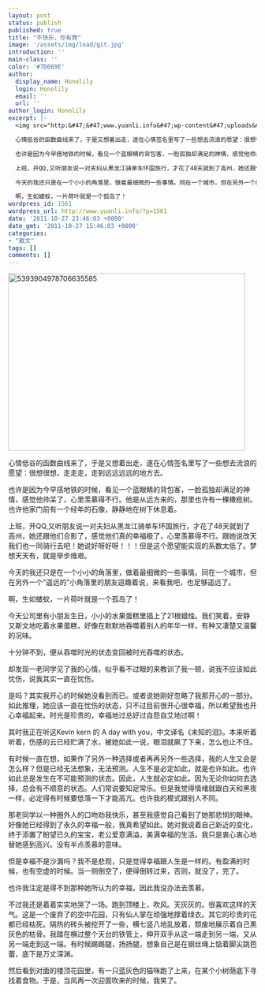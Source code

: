 ```yaml
---
layout: post
status: publish
published: true
title: "不快乐，你有罪"
image: '/assets/img/load/git.jpg'
introduction: ''
main-class: ''
color: '#7D669E'
author:
  display_name: Honolily
  login: Honolily
  email: ''
  url: ''
author_login: Honolily
excerpt: |-
  <img src="http:&#47;&#47;www.yuanli.info&#47;wp-content&#47;uploads&#47;2011&#47;10&#47;5393904978706635585.jpg" alt="5393904978706635585" title="5393904978706635585" width="480" height="360" class="aligncenter size-full wp-image-1563" &#47;>

  心情低谷的函数曲线来了，于是又想着出走，遂在心情签名里写了一些想去流浪的愿望：很想很想，走走走，走到远远远远的地方去。

  也许是因为今早搭地铁的时候，看见一个蓝眼睛的背包客，一脸孤独却满足的神情，感觉他帅呆了，心里羡慕得不行。他是从远方来的，那里也许有一棵橄榄树。也许他家门前有一个经年的石像，静静地在树下休息着。

  上班，开QQ,又听朋友说一对夫妇从黑龙江骑单车环国旅行，才花了48天就到了高州，她还跟他们合影了，感觉他们真的幸福极了，心里羡慕得不行。跟她说改天我们也一同骑行去吧！她说好呀好呀！！！但是这个愿望能实现的系数太低了。梦想天天有，就是举步维艰。

  今天的我还只是在一个小小的角落里，做着最细微的一些事情。同在一个城市，但在另外一个&ldquo;遥远的&rdquo;小角落里的朋友逗趣着说，来看我吧，也足够遥远了。

  啊，生如蝼蚁，一片荷叶就是一个孤岛了！
wordpress_id: 1561
wordpress_url: http://www.yuanli.info/?p=1561
date: '2011-10-27 23:46:03 +0800'
date_gmt: '2011-10-27 15:46:03 +0800'
categories:
- "散文"
tags: []
comments: []
---
```

<p><img src="http:&#47;&#47;www.yuanli.info&#47;wp-content&#47;uploads&#47;2011&#47;10&#47;5393904978706635585.jpg" alt="5393904978706635585" title="5393904978706635585" width="480" height="360" class="aligncenter size-full wp-image-1563" &#47;></p>
<p>心情低谷的函数曲线来了，于是又想着出走，遂在心情签名里写了一些想去流浪的愿望：很想很想，走走走，走到远远远远的地方去。</p>
<p>也许是因为今早搭地铁的时候，看见一个蓝眼睛的背包客，一脸孤独却满足的神情，感觉他帅呆了，心里羡慕得不行。他是从远方来的，那里也许有一棵橄榄树。也许他家门前有一个经年的石像，静静地在树下休息着。</p>
<p>上班，开QQ,又听朋友说一对夫妇从黑龙江骑单车环国旅行，才花了48天就到了高州，她还跟他们合影了，感觉他们真的幸福极了，心里羡慕得不行。跟她说改天我们也一同骑行去吧！她说好呀好呀！！！但是这个愿望能实现的系数太低了。梦想天天有，就是举步维艰。</p>
<p>今天的我还只是在一个小小的角落里，做着最细微的一些事情。同在一个城市，但在另外一个&ldquo;遥远的&rdquo;小角落里的朋友逗趣着说，来看我吧，也足够遥远了。</p>
<p>啊，生如蝼蚁，一片荷叶就是一个孤岛了！<a id="more"></a><a id="more-1561"></a></p>
<p>今天公司里有小朋友生日，小小的水果蛋糕里插上了21根蜡烛。我们笑着，安静又斯文地吃着水果蛋糕，好像在默默地吞噬着别人的年华一样，有种又凄楚又温馨的况味。</p>
<p>十分钟不到，便从吞噬时光的状态变回被时光吞噬的状态。</p>
<p>却发现一老同学见了我的心情，似乎看不过眼的来教训了我一顿，说我不应该如此忧伤，说我其实一直在忧伤。</p>
<p>是吗？其实我开心的时候她没看到而已。或者说她刚好忽略了我那开心的一部分。如此推理，她应该一直在忧伤的状态，只不过目前很开心很幸福，所以希望我也开心幸福起来。时光是珍贵的，幸福地过总好过自怨自艾地过啊！</p>
<p>其时我正在听这Kevin kern 的 A day with you，中文译名《未知的泪》。本来听着听着，伤感的云已经贮满了水，被她如此一说，眼泪就飙了下来，怎么也止不住。</p>
<p>有时候一直在想，如果作了另外一种选择或者再再另外一些选择，我的人生又会是怎么样？但是已经无法想象，无法预测。人生不是必定如此，就是也许如此。也许如此总是发生在不可能预测的状态。因此，人生就必定如此。因为无论你如何去选择，总会有不顺意的状态。人们常说要知足常乐。但是我觉得情绪就跟白天和黑夜一样，必定得有时候要低落一下才能高亢。也许我的模式跟别人不同。</p>
<p>那老同学以一种圈外人的口吻劝我快乐，甚至我感觉自己看到了她那悲悯的眼神。好像她已经得到了永久的幸福一般，我真希望如此。她对我说着自己新近的变化，终于添置了盼望已久的宝宝，老公爱意满溢，美满幸福的生活。我只是衷心衷心地替她感到高兴。没有半点羡慕的意味。</p>
<p>但是幸福不是沙漏吗？我不是悲观，只是觉得幸福跟人生是一样的。有盈满的时候，也有空虚的时候。当一侧倒空了，便得倒转过来，否则，就没了，完了。</p>
<p>也许我注定是得不到那种她所认为的幸福，因此我没办法去羡慕。</p>
<p>不过我还是着着实实地哭了一场。跑到顶楼上，吹风。天灰灰的。很喜欢这样的天气。这是一个废弃了的空中花园，只有仙人掌在顽强地撑着绿衣。其它的珍贵的花都已经枯死。隔热的砖头被挖开了一些，横七竖八地乱放着，颓废地展示着自己黑灰色的枯骨。我踏在横过整个天台的铁管上，伸开双手从这一端走到另一端，又从另一端走到这一端。有时候踢踢腿，扬扬腿，想象自己是在钢丝绳上惦着脚尖跳芭蕾，底下是万丈深渊。</p>
<p>然后看到对面的楼顶花园里，有一只蓝灰色的猫咪跑了上来，在某个小树荫底下寻找着食物。于是，当风再一次迎面吹来的时候，我笑了。</p>
